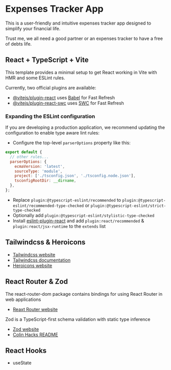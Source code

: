 # Expenses Tracker App

This is a user-friendly and intuitive expenses tracker app designed to simplify your financial life.

Trust me, we all need a good partner or an expenses tracker to have a free of debts life.

## React + TypeScript + Vite

This template provides a minimal setup to get React working in Vite with HMR and some ESLint rules.

Currently, two official plugins are available:

- [@vitejs/plugin-react](https://github.com/vitejs/vite-plugin-react/blob/main/packages/plugin-react/README.md) uses [Babel](https://babeljs.io/) for Fast Refresh
- [@vitejs/plugin-react-swc](https://github.com/vitejs/vite-plugin-react-swc) uses [SWC](https://swc.rs/) for Fast Refresh

### Expanding the ESLint configuration

If you are developing a production application, we recommend updating the configuration to enable type aware lint rules:

- Configure the top-level `parserOptions` property like this:

```js
export default {
  // other rules...
  parserOptions: {
    ecmaVersion: 'latest',
    sourceType: 'module',
    project: ['./tsconfig.json', './tsconfig.node.json'],
    tsconfigRootDir: __dirname,
  },
};
```

- Replace `plugin:@typescript-eslint/recommended` to `plugin:@typescript-eslint/recommended-type-checked` or `plugin:@typescript-eslint/strict-type-checked`
- Optionally add `plugin:@typescript-eslint/stylistic-type-checked`
- Install [eslint-plugin-react](https://github.com/jsx-eslint/eslint-plugin-react) and add `plugin:react/recommended` & `plugin:react/jsx-runtime` to the `extends` list

## Tailwindcss & Heroicons

- [Tailwindcss website](https://tailwindcss.com)
- [Tailwindcss documentation](https://tailwindcss.com/docs/installation)
- [Heroicons website](https://heroicons.com/)

## React Router & Zod

The react-router-dom package contains bindings for using React Router in web applications

- [Reaxt Router website](https://reactrouter.com/en/main)

Zod is a TypeScript-first schema validation with static type inference

- [Zod website](https://zod.dev/)
- [Colin Hacks README](https://github.com/colinhacks/zod)

## React Hooks

- useState
